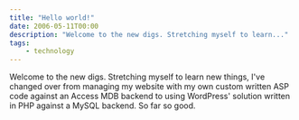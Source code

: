 ```yaml
---
title: "Hello world!"
date: 2006-05-11T00:00
description: "Welcome to the new digs. Stretching myself to learn..."
tags: 
    - technology
---
```


Welcome to the new digs. Stretching myself to learn new things, I've changed over from managing my website with my own custom written ASP code against an Access MDB backend to using WordPress' solution written in PHP against a MySQL backend. So far so good.
